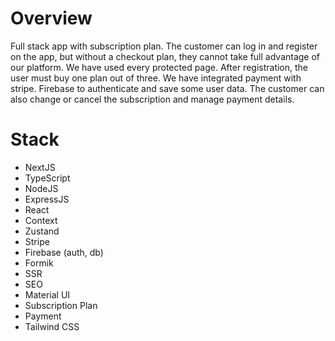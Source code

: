 # Overview

Full stack app with subscription plan. The customer can log in and register on the app, but without a checkout plan, they cannot take full advantage of our platform. We have used every protected page. After registration, the user must buy one plan out of three. We have integrated payment with stripe. Firebase to authenticate and save some user data. The customer can also change or cancel the subscription and manage payment details.

# Stack

- NextJS
- TypeScript
- NodeJS
- ExpressJS
- React
- Context
- Zustand
- Stripe
- Firebase (auth, db)
- Formik
- SSR
- SEO
- Material UI
- Subscription Plan
- Payment
- Tailwind CSS
